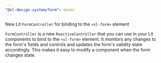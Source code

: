 ```yaml
---
"@sl-design-system/form": minor
---
```


New Lit `FormController` for binding to the `<sl-form>` element

`FormController` is a new `ReactiveController` that you can use in your Lit components to bind to the `<sl-form>` element. It monitors any changes to the form's fields and controls and updates the form's validity state accordingly. This makes it easy to modify a component when the form changes state.
